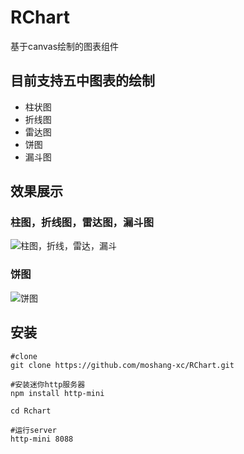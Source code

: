 # RChart
基于canvas绘制的图表组件

## 目前支持五中图表的绘制
* 柱状图
* 折线图
* 雷达图
* 饼图
* 漏斗图

## 效果展示

### 柱图，折线图，雷达图，漏斗图
![柱图，折线，雷达，漏斗](https://github.com/moshang-xc/gitskills/blob/master/share/chart1.jpg)

### 饼图
![饼图](https://github.com/moshang-xc/gitskills/blob/master/share/chart2.jpg)

## 安装
```
#clone
git clone https://github.com/moshang-xc/RChart.git

#安装迷你http服务器
npm install http-mini

cd Rchart

#运行server
http-mini 8088
```
